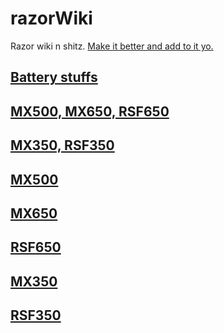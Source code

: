 # razorWiki

Razor wiki n shitz.  [Make it better and add to it yo.](./CONTRIBUTING.md)

## [Battery stuffs](./batteries.md)

## [MX500, MX650, RSF650](./500And650.md)

## [MX350, RSF350](./350s.md)

## [MX500](./mx500.md)

## [MX650](./mx650.md)

## [RSF650](./rsf650.md)

## [MX350](./mx350.md)

## [RSF350](./rsf350.md)
